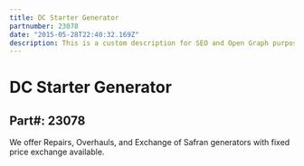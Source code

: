 ```yaml
---
title: DC Starter Generator
partnumber: 23078
date: "2015-05-28T22:40:32.169Z"
description: This is a custom description for SEO and Open Graph purposes, rather than the default generated excerpt. Simply add a description field to the frontmatter.
---
```


# DC Starter Generator
## Part#: 23078

We offer Repairs, Overhauls, and Exchange of Safran generators with fixed price exchange available.